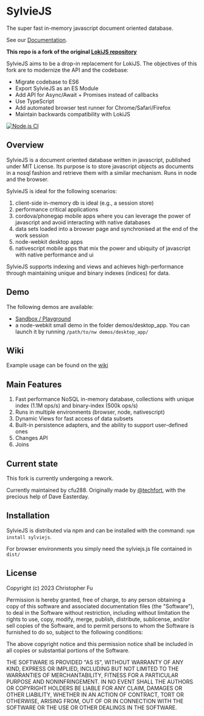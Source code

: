 # SylvieJS

The super fast in-memory javascript document oriented database.

See our [Documentation](https://cfu288.github.io/SylvieJS/).

**This repo is a fork of the original [LokiJS repository](https://github.com/techfort/LokiJS)**

SylvieJS aims to be a drop-in replacement for LokiJS. The objectives of this fork are to modernize the API and the codebase:

- Migrate codebase to ES6
- Export SylvieJS as an ES Module
- Add API for Async/Await + Promises instead of callbacks
- Use TypeScript
- Add automated browser test runner for Chrome/Safari/Firefox
- Maintain backwards compatibility with LokiJS

[![Node.js CI](https://github.com/cfu288/SylvieJS/actions/workflows/ci.yaml/badge.svg)](https://github.com/cfu288/SylvieJS/actions/workflows/ci.yaml)

## Overview

SylvieJS is a document oriented database written in javascript, published under MIT License.
Its purpose is to store javascript objects as documents in a nosql fashion and retrieve them with a similar mechanism.
Runs in node and the browser.

SylvieJS is ideal for the following scenarios:

1. client-side in-memory db is ideal (e.g., a session store)
2. performance critical applications
3. cordova/phonegap mobile apps where you can leverage the power of javascript and avoid interacting with native databases
4. data sets loaded into a browser page and synchronised at the end of the work session
5. node-webkit desktop apps
6. nativescript mobile apps that mix the power and ubiquity of javascript with native performance and ui

SylvieJS supports indexing and views and achieves high-performance through maintaining unique and binary indexes (indices) for data.

## Demo

The following demos are available:

- [Sandbox / Playground](https://replit.com/@cfu288/sylviejs-sandbox)
- a node-webkit small demo in the folder demos/desktop_app. You can launch it by running `/path/to/nw demos/desktop_app/`

## Wiki

Example usage can be found on the [wiki](https://github.com/techfort/LokiJS/wiki)

## Main Features

1. Fast performance NoSQL in-memory database, collections with unique index (1.1M ops/s) and binary-index (500k ops/s)
2. Runs in multiple environments (browser, node, nativescript)
3. Dynamic Views for fast access of data subsets
4. Built-in persistence adapters, and the ability to support user-defined ones
5. Changes API
6. Joins

## Current state

This fork is currently undergoing a rework.

Currently maintained by cfu288. Originally made by [@techfort](http://twitter.com/tech_fort), with the precious help of Dave Easterday.

## Installation

SylvieJS is distributed via npm and can be installed with the command:
`npm install sylviejs`.

For browser environments you simply need the sylviejs.js file contained in `dist/`

## License

Copyright (c) 2023 Christopher Fu

Permission is hereby granted, free of charge, to any person obtaining a copy of this software and associated documentation files (the "Software"), to deal in the Software without restriction, including without limitation the rights to use, copy, modify, merge, publish, distribute, sublicense, and/or sell copies of the Software, and to permit persons to whom the Software is furnished to do so, subject to the following conditions:

The above copyright notice and this permission notice shall be included in all copies or substantial portions of the Software.

THE SOFTWARE IS PROVIDED "AS IS", WITHOUT WARRANTY OF ANY KIND, EXPRESS OR IMPLIED, INCLUDING BUT NOT LIMITED TO THE WARRANTIES OF MERCHANTABILITY, FITNESS FOR A PARTICULAR PURPOSE AND NONINFRINGEMENT. IN NO EVENT SHALL THE AUTHORS OR COPYRIGHT HOLDERS BE LIABLE FOR ANY CLAIM, DAMAGES OR OTHER LIABILITY, WHETHER IN AN ACTION OF CONTRACT, TORT OR OTHERWISE, ARISING FROM, OUT OF OR IN CONNECTION WITH THE SOFTWARE OR THE USE OR OTHER DEALINGS IN THE SOFTWARE.
